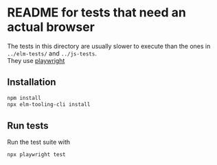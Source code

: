 # README for tests that need an actual browser

The tests in this directory are usually slower to execute than the ones in `../elm-tests/` and `../js-tests`.  
They use [playwright]()

## Installation

```sh
npm install
npx elm-tooling-cli install
```

## Run tests

Run the test suite with

```sh
npx playwright test
```
